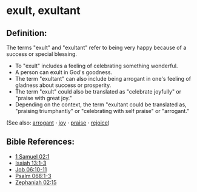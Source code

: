 # exult, exultant #

## Definition: ##

The terms "exult" and "exultant" refer to being very happy because of a success or special blessing.

* To "exult" includes a feeling of celebrating something wonderful.
* A person can exult in God's goodness.
* The term "exultant" can also include being arrogant in one's feeling of gladness about success or prosperity.
* The term "exult" could also be translated as "celebrate joyfully" or "praise with great joy."
* Depending on the context, the term "exultant could be translated as, "praising triumphantly" or "celebrating with self praise" or "arrogant."

(See also: [arrogant](../other/arrogant.md) **·** [joy](../kt/joy.md) **·** [praise](../other/praise.md) **·** [rejoice](../other/rejoice.md))

## Bible References: ##

* [1 Samuel 02:1](https://door43.org/en/bible/notes/1sa/02/01)
* [Isaiah 13:1-3](https://door43.org/en/bible/notes/isa/13/01)
* [Job 06:10-11](https://door43.org/en/bible/notes/job/06/10)
* [Psalm 068:1-3](https://door43.org/en/bible/notes/psa/068/001)
* [Zephaniah 02:15](https://door43.org/en/bible/notes/zep/02/15)

